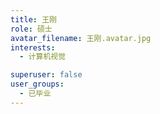 ```yaml
---
title: 王刚
role: 硕士
avatar_filename: 王刚.avatar.jpg
interests:
  - 计算机视觉

superuser: false
user_groups:
  - 已毕业
---
```

